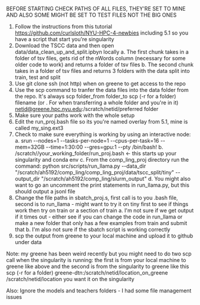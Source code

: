BEFORE STARTING CHECK PATHS OF ALL FILES, THEY'RE SET TO MINE AND ALSO SOME MIGHT BE SET TO TEST FILES NOT THE BIG ONES
1. Follow the instructions from this tutorial https://github.com/curlsloth/NYU-HPC-4-newbies including 5.1 so you have a script that start you're singularity
2. Download the TSCC data and then open data/data_clean_up_and_split.ipbyn locally
  a. The first chunk takes in a folder of tsv files, gets rid of the nWords column (necessary for some older code to work) and returns a folder of tsv files
  b. The second chunk takes in a folder of tsv files and returns 3 folders with the data split into train, test and split
3. Use git clone ssh (not http) when on greene to get access to the repo 
4. Use the scp command to tranfer the data files into the data folder from the repo. It's always scp folder_from folder_to
  scp (-r for a folder) filename (or . For when transferring a whole folder and you're in it)  netid@greene.hpc.nyu.edu:/scratch/netid/preferred folder   
5. Make sure your paths work with the whole setup 
6. Edit the run_proj.bash file so its you're named overlay from 5.1, mine is called my_sing.ext3
7. Check to make sure everything is working by using an interactive node:
  a. srun --nodes=1 --tasks-per-node=1 --cpus-per-task=16 --mem=32GB --time=1:30:00 --gres=gpu:1 --pty /bin/bash!
  b. /scratch/<netid>/your_working_folder/run_proj.bash  <- this starts up your singularity and conda env
  c. From the comp_ling_proj directory run the command: python src/scripts/run_llama.py --data_dir "/scratch/ah5192/comp_ling/comp_ling_proj/data/tscc_split/tiny" --output_dir "/scratch/ah5192/comp_ling/slurm_output"
  d. You might also want to go an uncomment the print statements in run_llama.py, but this should output a jsonl file
8. Change the file paths in sbatch_proj.s, first call is to you .bash file, second is to run_llama - might want to try it on tiny first to see if things work then try on train or a section of train
   a. I'm not sure if we get output if it times out - either see if you can change the code in run_llama or make a new folder that only has a few examples from train and submit that
   b. I'm also not sure if the sbatch script is working correctly
9. scp the output from greene to your local machine and upload it to github under data

Note: my greene has been weird recently but you might need to do two scp call when the singularity is running: the first is from your local machine to greene like above and the second is from the singularity to greene like this
scp (-r for a folder) greene-dtn:/scratch/netid/location_on_greene /scratch/netid/location you want it on the singularity

Also: Ignore the models and teachers folders - I had some file management issues
